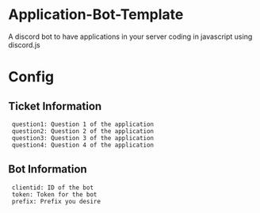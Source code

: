 
# Application-Bot-Template
A discord bot to have applications in your server coding in javascript using discord.js


# Config

Ticket Information 
---
```
 question1: Question 1 of the application
 question2: Question 2 of the application
 question3: Question 3 of the application
 question4: Question 4 of the application
```

Bot Information 
---
```
 clientid: ID of the bot
 token: Token for the bot
 prefix: Prefix you desire
```

